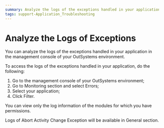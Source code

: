 ```yaml
---
summary: Analyze the logs of the exceptions handled in your application in the management console of your OutSystems environment.
tags: support-Application_Troubleshooting
---
```


# Analyze the Logs of Exceptions

You can analyze the logs of the exceptions handled in your application in the management console of your OutSystems environment.

To access the logs of the exceptions handled in your application, do the following:

1. Go to the management console of your OutSystems environment; 
1. Go to Monitoring section and select Errors; 
1. Select your application; 
1. Click Filter. 

You can view only the log information of the modules for which you have permissions.

Logs of Abort Activity Change Exception will be available in General section.
